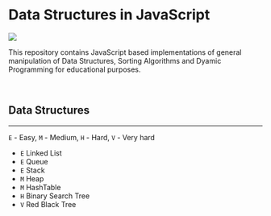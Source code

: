 # Data Structures in JavaScript

![](https://img.shields.io/endpoint?url=https%3A%2F%2Fgist.githubusercontent.com%2Fwmoralesdev%2F67139e585c0a4ffbae4c22b2b3f897e6%2Fraw%2F6a8aca4cee7244bdc2bce380bffd398d6f1a3686%2Felaniin.json)

This repository contains JavaScript based implementations of general manipulation
of Data Structures, Sorting Algorithms and Dyamic Programming for educational purposes.

<br/>

## Data Structures
---
`E` - Easy, `M` - Medium, `H` - Hard, `V` - Very hard

- `E` Linked List
- `E` Queue
- `E` Stack
- `M` Heap
- `M` HashTable
- `H` Binary Search Tree
- `V` Red Black Tree